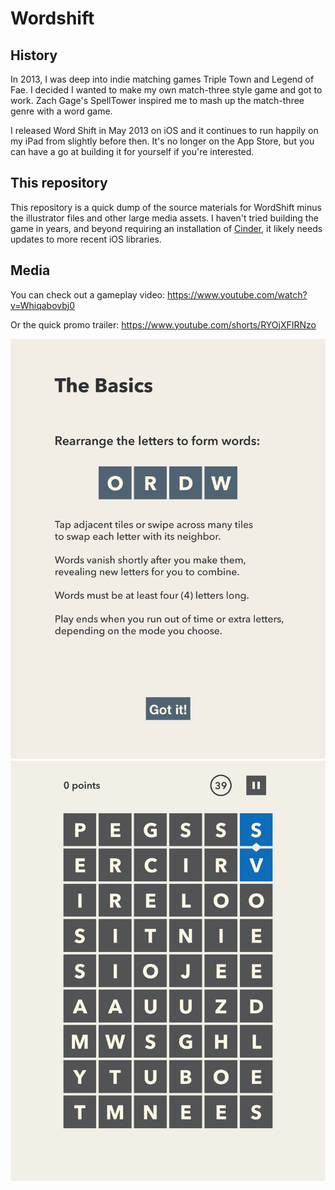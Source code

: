 # Wordshift

## History

In 2013, I was deep into indie matching games Triple Town and Legend of Fae. I decided I wanted to make my own match-three style game and got to work. Zach Gage's SpellTower inspired me to mash up the match-three genre with a word game.

I released Word Shift in May 2013 on iOS and it continues to run happily on my iPad from slightly before then. It's no longer on the App Store, but you can have a go at building it for yourself if you're interested.

## This repository

This repository is a quick dump of the source materials for WordShift minus the illustrator files and other large media assets. I haven't tried building the game in years, and beyond requiring an installation of [Cinder](https://libcinder.org/), it likely needs updates to more recent iOS libraries.


## Media

You can check out a gameplay video:
https://www.youtube.com/watch?v=Whiqabovbj0

Or the quick promo trailer:
https://www.youtube.com/shorts/RYOjXFIRNzo

![Early screenshot of the tutorial page](./screengrabs/IMG_0053.PNG)
![Early screenshot of gameplay](./screengrabs/IMG_0074.PNG)

